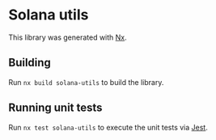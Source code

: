 # Solana utils

This library was generated with [Nx](https://nx.dev).

## Building

Run `nx build solana-utils` to build the library.

## Running unit tests

Run `nx test solana-utils` to execute the unit tests via [Jest](https://jestjs.io).
